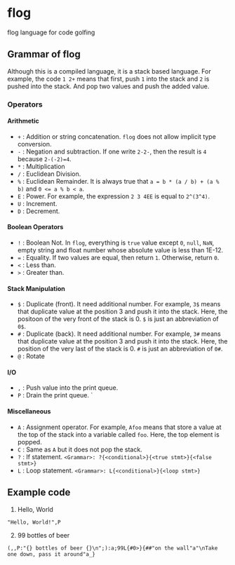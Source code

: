 # flog
flog language for code golfing

## Grammar of flog
Although this is a compiled language, it is a stack based language. For example, the code `1 2+`
means that first, push `1` into the stack and `2` is pushed into the stack. And pop two values and
push the added value.

### Operators
#### Arithmetic
- `+` : Addition or string concatenation. `flog` does not allow implicit type conversion.
- `-` : Negation and subtraction. If one write `2-2-`, then the result is `4` because `2-(-2)=4`.
- `*` : Multiplication
- `/` : Euclidean Division.
- `%` : Euclidean Remainder. It is always true that `a = b * (a / b) + (a % b)` and `0 <= a % b < a`.
- `E` : Power. For example, the expression `2 3 4EE` is equal to `2^(3^4)`.
- `U` : Increment.
- `D` : Decrement.

#### Boolean Operators
- `!` : Boolean Not. In `flog`, everything is `true` value except `0`, `null`, `NaN`, empty
  string and float number whose absolute value is less than 1E-12.
- `=` : Equality. If two values are equal, then return `1`. Otherwise, return `0`.
- `<` : Less than.
- `>` : Greater than.

#### Stack Manipulation
- `$` : Duplicate (front). It need additional number. For example, `3$` means that duplicate value
    at the position 3 and push it into the stack. Here, the positoon of the very front of the stack
    is 0. `$` is just an abbreviation of `0$`.
- `#` : Duplicate (back). It need additional number. For example, `3#` means that duplicate value
    at the position 3 and push it into the stack. Here, the position of the very last of the stack
    is 0. `#` is just an abbreviation of `0#`.
- `@` : Rotate

#### I/O
- `,` : Push value into the print queue.
- `P` : Drain the print queue. `

#### Miscellaneous
- `A` : Assignment operator. For example, `Afoo` means that store a value at the top of the stack
    into a variable called `foo`. Here, the top element is popped.
- `C` : Same as `A` but it does not pop the stack.
- `?` : If statement.    `<Grammar>: ?{<conditional>}{<true stmt>}{<false stmt>}`
- `L` : Loop statement.  `<Grammar>: L{<conditional>}{<loop stmt>}`

## Example code
1. Hello, World
```
"Hello, World!",P
```

2. 99 bottles of beer
```
(,,P:"{} bottles of beer {}\n";):a;99L{#0>}{##"on the wall"a"\nTake one down, pass it around"a_}
```
